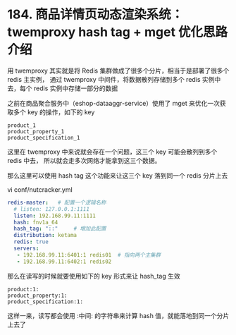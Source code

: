 # 184. 商品详情页动态渲染系统：twemproxy hash tag + mget 优化思路介绍
用 twemproxy 其实就是将 Redis 集群做成了很多个分片，相当于是部署了很多个 redis 主实例，
通过 twemproxy 中间件，将数据散列存储到多个 redis 实例中去，每个 redis 实例中存储一部分的数据

之前在商品聚合服务中（eshop-dataaggr-service）使用了 mget 来优化一次获取多个 key 的操作，如下的 key

```
product_1
product_property_1
product_specification_1
```

这里在 twemproxy 中来说就会存在一个问题，这三个 key 可能会散列到多个 redis 中去，
所以就会走多次网络才能拿到这三个数据。

那么这里可以使用 hash tag 这个功能来让这三个 key 落到同一个 redis 分片上去

vi conf/nutcracker.yml

```yml
redis-master:   # 配置一个逻辑名称
  # listen: 127.0.0.1:1111
  listen: 192.168.99.11:1111
  hash: fnv1a_64
  hash_tag: "::"     # 增加此配置
  distribution: ketama
  redis: true
  servers:
   - 192.168.99.11:6401:1 redis01  # 指向两个主集群
   - 192.168.99.11:6402:1 redis02
```

那么在读写的时候就要使用如下的 key 形式来让 hash_tag 生效

```
product:1:
product_property:1:
product_specification:1:
```

这样一来，读写都会使用 :中间: 的字符串来计算 hash 值，就能落地到同一个分片上去了
